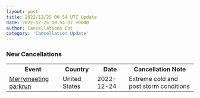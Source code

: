 ```yaml
---
layout: post
title: 2022/12/25 00:54 UTC Update
date: 2022-12-25 00:54:57 +0000
author: Cancellations Bot
category: 'Cancellation Update'
---
```


<h3>New Cancellations</h3>
<div class='hscrollable'>
<table style='width: 100%'>
    <tr>
        <th>Event</th>
        <th>Country</th>
        <th>Date</th>
        <th>Cancellation Note</th>
    </tr>
    <tr>
        <td><a href="https://www.parkrun.us/merrymeeting">Merrymeeting parkrun</a></td>
        <td>United States</td>
        <td>2022-12-24</td>
        <td>Extreme cold and post storm conditions</td>
    </tr>
</table>
</div>
